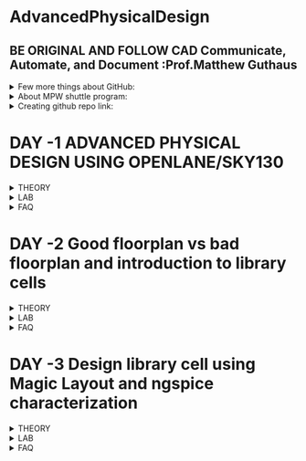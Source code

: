 # AdvancedPhysicalDesign
## BE ORIGINAL AND FOLLOW CAD Communicate, Automate, and Document :Prof.Matthew Guthaus
<details>
<summary> Few more things about GitHub: </summary>
  
1.  A file named .gitignore can be used in the repository. This will alert GitHub to ignore particularr tasks, file,s and folders. https://www.freecodecamp.org/news/gitignore-what-is-it-and-how-to-add-to-repo/ 
2. Various licensess and a guide to use these are available in github. These can be intiated while creating the repository. Failing which default copyrights will be applied. https://docs.github.com/en/repositories/managing-your-repositorys-settings-and-features/customizing-your-repository/licensing-a-repository <br />
![image](https://user-images.githubusercontent.com/16399079/182571335-2513b1d8-2ff3-4f37-bc31-9053c7bfab06.png)
</details>

<details>
<summary> About MPW shuttle program: </summary>

 This is a program which helps fabricate chips by collaboration. Many open source projects are made availabale by efabless. More information is available at
https://platform.efabless.com/projects/shuttle_11
</details>

<details>
<summary> Creating github repo link: </summary>

One good reference https://github.com/ShonTaware 
</details>

# DAY -1 ADVANCED PHYSICAL DESIGN USING OPENLANE/SKY130
<details>
<summary> THEORY </summary>
  
## Understanding how to talk to computers
  1. ISA--> RTL --> LAYOUT
  2. Example: C Programme --> Assembly --> Machine -(*)-> Hardware layout
    (*) Happens by using RTL which follows RISCV
  3. Another way of putting it : C -compiler->Instr1,instr2.... -assembler-> binary--> layout
    The instructions are dependant on architecture such as x86/ARM/MIPS/RISCV
 ## New Terminologies learnt
  1. Board diagram : High level diagram showing what are on the PCB
  2. Package : The way a chip is package and connecting leads are providing for external world.
    Example ATMEL in Arduino UNO is QFN48 meaning Quad Flat No Leads with 48 pins
  3. Wire bonds : IC to package pins connection
  4. IPs and Macros : Macros are pure digital logic
  5. Foundry IPs: IPs provided by Foundry
  6. ISA : Instruction Set Architecture is language of computers (hardware)
  7. RISCV (p. Risk Five): is the industry standard on defining ISA architecture 
 ## Future Scope
  Yet to study detailed ASIC flow and Antenna Check and what is abc
  ![image](https://user-images.githubusercontent.com/16399079/182761756-41d3be14-4411-4e72-af64-54337d567d4c.png)
 
</details>

<details>
<summary> LAB </summary>
  
## System Configuration
  1. Working on online lab instance hosted at remotespark.com
  2. 
  ![image](https://user-images.githubusercontent.com/16399079/182762122-716a2f53-16a3-4833-b003-42a783dbac88.png)
  
  3. For installing on local PC lINUX version 18 is recommended
  4. All lab related works will be under 
  ```Desktop/work/tools/openlane_working_dir/openlane/```
  
## Day 1 progress
  1. Complete execution can be interactive or automated
  ![image](https://user-images.githubusercontent.com/16399079/182762612-038edb5b-ef72-4358-be9e-92b53b3fc601.png)
  2. prepare one design for running 
  ![image](https://user-images.githubusercontent.com/16399079/182762922-3592d927-522d-4682-93b1-0e801564a733.png)
  3. many designs are available at
  
  ![image](https://user-images.githubusercontent.com/16399079/182763061-ea3930a1-8a03-49b4-8da0-39964111b8a5.png)
  4. prep command prepares picorv32a design with following environment (folder named timestamp are obtained)
  
  ![image](https://user-images.githubusercontent.com/16399079/182763383-4746d69d-1585-4b55-aa83-3db61b3fc371.png)
  5. Run all commands in sequence
  6. Refer https://github.com/efabless/openlane for all details
    https://www.youtube.com/watch?v=EczW2IWdnOM
    https://www.youtube.com/watch?v=Vhyv0eq_mLU
  7. Somehow run commands are missing in github readme
    ![image](https://user-images.githubusercontent.com/16399079/182774987-70e316a7-7044-456f-be22-2e173707a5bb.png)
  8. run_synthesis, floorplan, placement and sta worked fine. problem with abc. waiting for solution

 
</details>

<details>
<summary> FAQ </summary>
  
 1. pandas not found error if docker command is not run
 2. to exit safely from a ```less``` command press q. Ctrl+B stops complete bash 

</details>

# DAY -2 Good floorplan vs bad floorplan and introduction to library cells
<details>
<summary> THEORY </summary>
  
## Floorplanning and considerations
  1. Wafers are madeup of Die. Die is madeup of cores.  
  ![image](https://user-images.githubusercontent.com/16399079/182810513-09f5173b-618d-4070-8ef4-8e3e6759e1e8.png)
  2. Utilization factor is area taken up by standard cells forming the core to the area of core.
  ![image](https://user-images.githubusercontent.com/16399079/182810386-67eb8244-85cb-4d3a-9351-03281e7b93de.png)
  3. Preplaced cells are the IPs which are placed at user defined locations. Remaining logical cells are placed by automated placement and routing.
  4. New way of defining noise margins.
  ![image](https://user-images.githubusercontent.com/16399079/182820609-8d75bf21-9834-499b-b415-0f8453727752.png)
  5. Decoupling capacitor decouples a ciruit receiving supply from the supply which is at a far place.
  ![image](https://user-images.githubusercontent.com/16399079/182832384-2c9862ab-eee5-4fd9-85f4-27f681730b1c.png)
  6. Power planning to avoid voltage droop and ground bounce
  ![image](https://user-images.githubusercontent.com/16399079/182865684-0923efdb-ed3d-467c-91a4-65a6f5788882.png)
  7. Solution
  ![image](https://user-images.githubusercontent.com/16399079/182866140-7f94e8f5-2c78-48e5-90ba-4d05fc25395c.png)
  ![image](https://user-images.githubusercontent.com/16399079/182866602-87b724bb-58e7-4d62-84f1-aeb94bee6a70.png)
  8. Netlist is the connectivity of gates described using HDLs.
  9. Block area for pins
  ![image](https://user-images.githubusercontent.com/16399079/182869503-d8c5de54-cbf5-4403-a589-cd131ec02350.png)

  ## Library Binding and Placement
  1.  Cells in netlist are square or rectangle shaped. combination and details of these cells forms a library. details like timing, area etc
  2. Library may have different flavours which help designers pickup based on size timing shapes etc.
  ![image](https://user-images.githubusercontent.com/16399079/183276842-e360a257-3707-49cb-b15c-c0b055aa89db.png)
  3. Placement is placing of netlist (cells) onto a floor which is planned with input output pins, io padded and grid of supplies and preplaced cells if available. (Study more)
  ![image](https://user-images.githubusercontent.com/16399079/183276863-cfc525d1-818d-4177-908e-d92e491c58bf.png)

  4. 
## Future Scope
  1. Placement vs Floorplanning
 
</details>

<details>
<summary> LAB </summary>
 
## Day 2 progress
  1. Learn variable from openlane/configuration folder / README.md and remaining tcl files show default config of openlane for FP/ROUTING etc
  ![image](https://user-images.githubusercontent.com/16399079/182871761-e3c163b3-7657-46c5-aa4b-19897a5890b2.png)
  2. metals used for picorv32a design visit config.tcl under picorv32a. But somehow i couldnt see that info. I got
  ![image](https://user-images.githubusercontent.com/16399079/182881423-58f5590b-64e7-41c7-a03a-3a93e4e214e1.png)
  3. Metals to be used are to be specified in config.tcl. Point 3 above is wrong
  4. tapcell is used for connecting nwell to vdd. decap around blocks and endcap at the pins.
  5. We can see results of floorplan as below. opening png file in online lab instance caused freeaing. so avoiding
  ![image](https://user-images.githubusercontent.com/16399079/183065821-c365352e-17db-4090-a5a3-26cdaf9039ab.png)
  6. Die area can be seen by visitin .def file in reults of floorplan
  ![image](https://user-images.githubusercontent.com/16399079/183066721-da252f4d-0009-4b7d-972e-92da244488e1.png)
  7. Unable to invoke magic from working terminal. But it can be launched directly from magic folder. 
  <img width="973" alt="image" src="https://user-images.githubusercontent.com/16399079/183234512-5e6ac7dd-6656-48d6-a958-0914e366f185.png">
  Shoul have got this
  <img width="594" alt="image" src="https://user-images.githubusercontent.com/16399079/183234523-3f38ab4e-1a1f-4470-a119-ea3df7fdf8c6.png">
  8. thanks to Nickson, magic command worked from shell. Earlier i was trying from openlane prompt.
  <img width="773" alt="image" src="https://user-images.githubusercontent.com/16399079/183235261-0b65df3f-ca18-421c-92c2-b2adea07fc52.png">
  9. S select V fit to window. left click bottom left- right click top right. click z for zooming
  10. Observe different parts of floorplan and standard cells at bottom left corner.
  ![image](https://user-images.githubusercontent.com/16399079/183276536-3f43b0fc-f03f-4d37-a74b-0b661875ef89.png)
  
  

 </details>

<details>
<summary> FAQ </summary>
  
 1. 

</details>

# DAY -3 Design library cell using Magic Layout and ngspice characterization
<details>
<summary> THEORY </summary>
  
## Good floorplan vs bad floorplan and introduction to library cells
  1. 

## Future Scope
  1. Placement vs Floorplanning
 
</details>

<details>
<summary> LAB </summary>
 
## Day 2 progress
  1. 
 </details>

<details>
<summary> FAQ </summary>
  
 1. 

</details>
